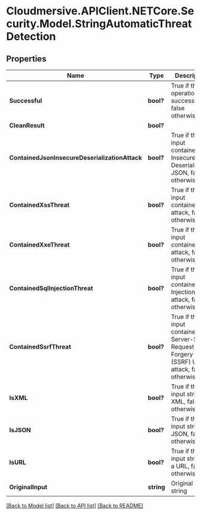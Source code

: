 # Cloudmersive.APIClient.NETCore.Security.Model.StringAutomaticThreatDetection
## Properties

Name | Type | Description | Notes
------------ | ------------- | ------------- | -------------
**Successful** | **bool?** | True if the operation was successful, false otherwise | [optional] 
**CleanResult** | **bool?** |  | [optional] 
**ContainedJsonInsecureDeserializationAttack** | **bool?** | True if the input contained Insecure Deserialization JSON, false otherwise | [optional] 
**ContainedXssThreat** | **bool?** | True if the input contained XSS attack, false otherwise | [optional] 
**ContainedXxeThreat** | **bool?** | True if the input contained XXE attack, false otherwise | [optional] 
**ContainedSqlInjectionThreat** | **bool?** | True if the input contained SQL Injection attack, false otherwise | [optional] 
**ContainedSsrfThreat** | **bool?** | True if the input contained an Server-Side Request Forgery (SSRF) URL attack, false otherwise | [optional] 
**IsXML** | **bool?** | True if the input string is XML, false otherwise | [optional] 
**IsJSON** | **bool?** | True if the input string is JSON, false otherwise | [optional] 
**IsURL** | **bool?** | True if the input string is a URL, false otherwise | [optional] 
**OriginalInput** | **string** | Original input string | [optional] 

[[Back to Model list]](../README.md#documentation-for-models) [[Back to API list]](../README.md#documentation-for-api-endpoints) [[Back to README]](../README.md)

